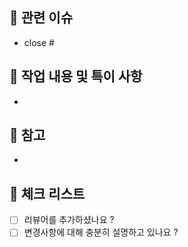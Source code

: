 ## 🌱 관련 이슈
- close #

## 📌 작업 내용 및 특이 사항

-

## 📝 참고

-

## 📌 체크 리스트
<!-- 
    조건을 만족하셨다면 공백 대신 x 를 넣어주세요.
    ex:
    - [x] ~~
    - [ ] ~~
-->
- [ ] 리뷰어를 추가하셨나요 ?
- [ ] 변경사항에 대해 충분히 설명하고 있나요 ?